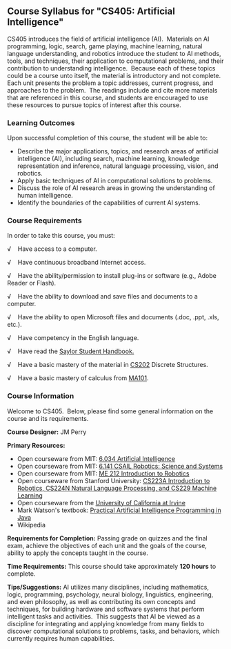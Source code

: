 Course Syllabus for "CS405: Artificial Intelligence"
----------------------------------------------------

CS405 introduces the field of artificial intelligence (AI).  Materials
on AI programming, logic, search, game playing, machine learning,
natural language understanding, and robotics introduce the student to AI
methods, tools, and techniques, their application to computational
problems, and their contribution to understanding intelligence.  Because
each of these topics could be a course unto itself, the material is
introductory and not complete.  Each unit presents the problem a topic
addresses, current progress, and approaches to the problem.  The
readings include and cite more materials that are referenced in this
course, and students are encouraged to use these resources to pursue
topics of interest after this course.

### Learning Outcomes

Upon successful completion of this course, the student will be able
to:  
  

-   Describe the major applications, topics, and research areas of
    artificial intelligence (AI), including search, machine learning,
    knowledge representation and inference, natural language processing,
    vision, and robotics.
-   Apply basic techniques of AI in computational solutions to problems.
-   Discuss the role of AI research areas in growing the understanding
    of human intelligence.
-   Identify the boundaries of the capabilities of current AI systems.

### Course Requirements

In order to take this course, you must:  
  
 √    Have access to a computer.  
  
 √    Have continuous broadband Internet access.  
  
 √    Have the ability/permission to install plug-ins or software (e.g.,
Adobe Reader or Flash).  
  
 √    Have the ability to download and save files and documents to a
computer.  
  
 √    Have the ability to open Microsoft files and documents (.doc,
.ppt, .xls, etc.).  
  
 √    Have competency in the English language.  
  
 √    Have read the [Saylor Student
Handbook.](http://www.saylor.org/site/wp-content/uploads/2012/05/Saylor-StudentHandbook.pdf)  
  
 √    Have a basic mastery of the material in
[CS202](http://www.saylor.org/courses/cs202/) Discrete Structures.  
  
 √    Have a basic mastery of calculus from
[MA101](http://www.saylor.org/courses/ma101-exc).

### Course Information

Welcome to CS405.  Below, please find some general information on the
course and its requirements.

**Course Designer:** JM Perry 

**Primary Resources:**

-   Open courseware from MIT: [6.034 Artificial
    Intelligence](http://ocw.mit.edu/courses/electrical-engineering-and-computer-science/6-034-artificial-intelligence-spring-2005)
-   Open courseware from MIT: [6.141 CSAIL Robotics: Science and
    Systems](http://roboticscourseware.org/1-full-robotics-courses/robotics-science-and-systems-mit-csail-6.141/robotics-science-and-systems-mit-csail-6.141-lectures)
-   Open courseware from MIT: [ME 212 Introduction to
    Robotics](http://ocw.mit.edu/courses/mechanical-engineering/2-12-introduction-to-robotics-fall-2005/)
-   Open courseware from Stanford University: [CS223A Introduction to
    Robotics, CS224N Natural Language Processing, and CS229 Machine
    Learning](http://see.stanford.edu/see/courses.aspx)
-   Open courseware from the [University of California at
    Irvine](http://www.ics.uci.edu/~welling/teaching/ICS171spring07/ICS171spring07.html)
-   Mark Watson's textbook: [Practical Artificial Intelligence
    Programming in
    Java](http://ocw.uci.edu/courses/course_banner.aspx?id=59)
-   Wikipedia 

**Requirements for Completion:** Passing grade on quizzes and the final
exam, achieve the objectives of each unit and the goals of the course,
ability to apply the concepts taught in the course.

**Time Requirements:** This course should take approximately **120
hours** to complete.

**Tips/Suggestions:** AI utilizes many disciplines, including
mathematics, logic, programming, psychology, neural biology,
linguistics, engineering, and even philosophy, as well as contributing
its own concepts and techniques, for building hardware and software
systems that perform intelligent tasks and activities.  This suggests
that AI be viewed as a discipline for integrating and applying knowledge
from many fields to discover computational solutions to problems, tasks,
and behaviors, which currently requires human capabilities.  
